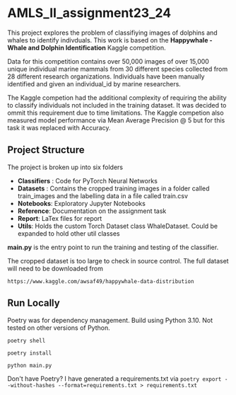 # AMLS_II_assignment23_24

This project explores the problem of classifiying images of dolphins and whales to identify indivduals. This work 
is based on the **Happywhale - Whale and Dolphin Identification** Kaggle competition.

Data for this competition contains over 50,000 images of over 15,000 unique individual marine mammals from 30 different species collected from 28 different research organizations. 
Individuals have been manually identified and given an individual\_id by marine researchers.

The Kaggle competion had the additional complexity of requiring the ability to classify individuals not included in the training dataset. It was decided to ommit this requirement due to time limitations. The Kaggle competion also measured model performance via Mean Average Precision @ 5 but for this task it was replaced with Accuracy.


## Project Structure

The project is broken up into six folders

* **Classifiers** : Code for PyTorch Neural Networks
* **Datasets** : Contains the cropped training images in a folder called train_images and the labelling data in a file called train.csv
* **Notebooks**: Exploratory Jupyter Notebooks
* **Reference**: Documentation on the assignment task
* **Report**: LaTex files for report
* **Utils**: Holds the custom Torch Dataset class WhaleDataset. Could be expanded to hold other util classes

**main.py** is the entry point to run the training and testing of the classifier. 

The cropped dataset is too large to check in source control. The full dataset will need to be downloaded from

```https://www.kaggle.com/awsaf49/happywhale-data-distribution```



## Run Locally 

Poetry was for dependency management. Build using Python 3.10. Not tested on other versions of Python.

``` poetry shell ```

``` poetry install ```

``` python main.py ```


Don't have Poetry? I have generated a requirements.txt via 
```poetry export --without-hashes --format=requirements.txt > requirements.txt ``` 

